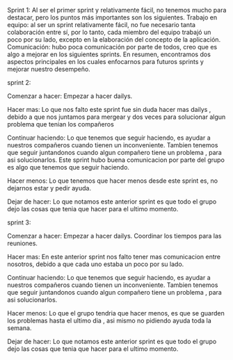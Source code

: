 Sprint 1: Al ser el primer sprint y relativamente fácil, no tenemos mucho para destacar, pero los puntos más importantes son los siguientes. Trabajo en equipo: al ser un sprint relativamente fácil, no fue necesario tanta colaboración entre sí, por lo tanto, cada miembro del equipo trabajó un poco por su lado, excepto en la elaboración del concepto de la aplicación. Comunicación: hubo poca comunicación por parte de todos, creo que es algo a mejorar en los siguientes sprints. En resumen, encontramos dos aspectos principales en los cuales enfocarnos para futuros sprints y mejorar nuestro desempeño.


sprint 2:

Comenzar a hacer:
Empezar a hacer dailys.

Hacer mas:
Lo que nos falto este sprint fue sin duda hacer mas dailys , debido a que nos juntamos para mergear y dos veces para solucionar algun problema que tenian los compañeros

Continuar haciendo:
Lo que tenemos que seguir haciendo, es ayudar a nuestros compañeros cuando tienen un inconveniente.
Tambien tenemos que seguir juntandonos cuando algun compañero tiene un problema , para asi solucionarlos.
Este sprint hubo buena comunicacion por parte del grupo es algo que tenemos que seguir haciendo.

Hacer menos:
Lo que tenemos que hacer menos desde este sprint es, no dejarnos estar y pedir ayuda.

Dejar de hacer:
Lo que notamos este anterior sprint es que todo el grupo dejo las cosas que tenia que hacer para el ultimo momento.


sprint 3: 

Comenzar a hacer:
Empezar a hacer dailys.
Coordinar los tiempos para las reuniones.

Hacer mas:
En este anterior sprint nos falto tener mas comunicacion entre nosotros, debido a que cada uno estaba un poco por su lado.

Continuar haciendo:
Lo que tenemos que seguir haciendo, es ayudar a nuestros compañeros cuando tienen un inconveniente.
Tambien tenemos que seguir juntandonos cuando algun compañero tiene un problema , para asi solucionarlos.

Hacer menos:
Lo que el grupo tendria que hacer menos, es que se guarden los problemas hasta el ultimo dia , asi mismo no pidiendo ayuda toda la semana.

Dejar de hacer:
Lo que notamos este anterior sprint es que todo el grupo dejo las cosas que tenia que hacer para el ultimo momento.